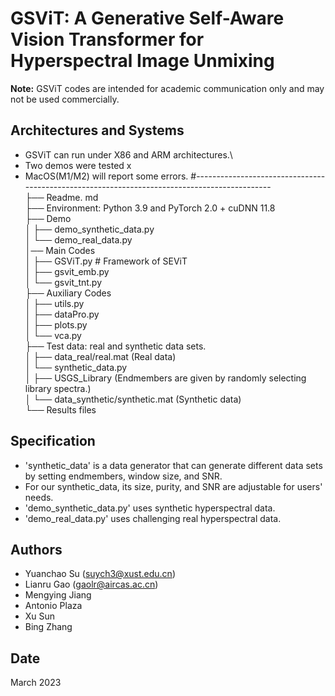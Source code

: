 # GSViT: A Generative Self-Aware Vision Transformer for Hyperspectral Image Unmixing

**Note:** GSViT codes are intended for academic communication only and may not be used commercially.

## Architectures and Systems
* GSViT can run under X86 and ARM architectures.\
* Two demos were tested x
* MacOS(M1/M2) will report some errors.
#---------------------------------------------------------------------------------------------\
├── Readme. md\
├── Environment: Python 3.9 and PyTorch 2.0 + cuDNN 11.8\
├── Demo\
│   ├── demo_synthetic_data.py\
│   └── demo_real_data.py\
│── Main Codes                      
│   ├── GSViT.py # Framework of SEViT\
│   ├── gsvit_emb.py                  
│   └── gsvit_tnt.py\
├── Auxiliary Codes                      
│   ├── utils.py\
│   ├── dataPro.py  
│   ├── plots.py\
│   └── vca.py\
├── Test data: real and synthetic data sets.\
│   ├── data_real/real.mat (Real data)\
│   └── synthetic_data.py\
│         ├── USGS_Library (Endmembers are given by randomly selecting library spectra.)\
│         └── data_synthetic/synthetic.mat (Synthetic data)\
└── Results files

## Specification
* 'synthetic_data' is a data generator that can generate different data sets by setting endmembers, 
window size, and SNR.
* For our synthetic_data, its size, purity, and SNR are adjustable for users' needs.
* 'demo_synthetic_data.py' uses synthetic hyperspectral data.
* 'demo_real_data.py' uses challenging real hyperspectral data.

## Authors
- Yuanchao Su (suych3@xust.edu.cn)
- Lianru Gao (gaolr@aircas.ac.cn)
- Mengying Jiang
- Antonio Plaza  
- Xu Sun 
- Bing Zhang 

## Date
March 2023

